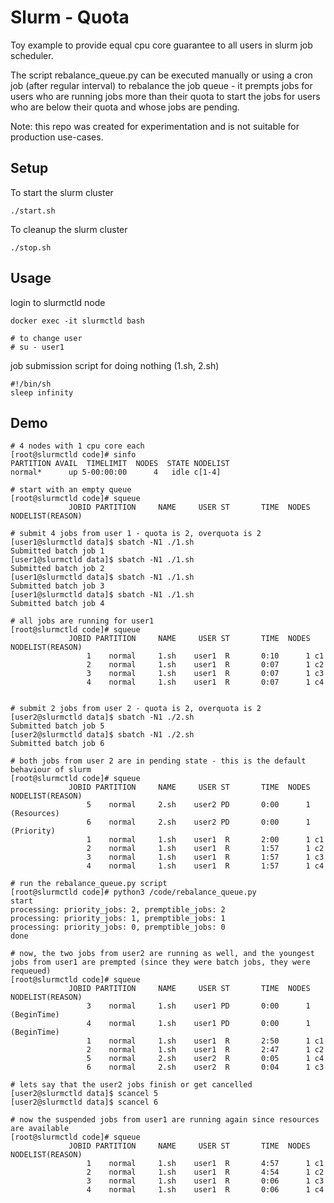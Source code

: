 # Slurm - Quota

Toy example to provide equal cpu core guarantee to all users in slurm job scheduler. 

The script rebalance_queue.py can be executed manually or using a cron job (after regular interval) to rebalance the job queue - it prempts jobs for users who are running jobs more than their quota to start the jobs for users who are below their quota and whose jobs are pending.

Note: this repo was created for experimentation and is not suitable for production use-cases.


## Setup

To start the slurm cluster
``` shell
./start.sh
```


To cleanup the slurm cluster
``` shell
./stop.sh
```

## Usage

login to slurmctld node
``` shell
docker exec -it slurmctld bash

# to change user
# su - user1
```

job submission script for doing nothing (1.sh, 2.sh)
``` shell
#!/bin/sh
sleep infinity
```


## Demo

``` shell
# 4 nodes with 1 cpu core each
[root@slurmctld code]# sinfo
PARTITION AVAIL  TIMELIMIT  NODES  STATE NODELIST
normal*      up 5-00:00:00      4   idle c[1-4]

# start with an empty queue
[root@slurmctld code]# squeue
             JOBID PARTITION     NAME     USER ST       TIME  NODES NODELIST(REASON)
			 
# submit 4 jobs from user 1 - quota is 2, overquota is 2
[user1@slurmctld data]$ sbatch -N1 ./1.sh 
Submitted batch job 1
[user1@slurmctld data]$ sbatch -N1 ./1.sh 
Submitted batch job 2
[user1@slurmctld data]$ sbatch -N1 ./1.sh 
Submitted batch job 3
[user1@slurmctld data]$ sbatch -N1 ./1.sh 
Submitted batch job 4

# all jobs are running for user1
[root@slurmctld code]# squeue
             JOBID PARTITION     NAME     USER ST       TIME  NODES NODELIST(REASON)
                 1    normal     1.sh    user1  R       0:10      1 c1
                 2    normal     1.sh    user1  R       0:07      1 c2
                 3    normal     1.sh    user1  R       0:07      1 c3
                 4    normal     1.sh    user1  R       0:07      1 c4
				 
				 
# submit 2 jobs from user 2 - quota is 2, overquota is 2
[user2@slurmctld data]$ sbatch -N1 ./2.sh 
Submitted batch job 5
[user2@slurmctld data]$ sbatch -N1 ./2.sh 
Submitted batch job 6

# both jobs from user 2 are in pending state - this is the default behaviour of slurm
[root@slurmctld code]# squeue
             JOBID PARTITION     NAME     USER ST       TIME  NODES NODELIST(REASON)
                 5    normal     2.sh    user2 PD       0:00      1 (Resources)
                 6    normal     2.sh    user2 PD       0:00      1 (Priority)
                 1    normal     1.sh    user1  R       2:00      1 c1
                 2    normal     1.sh    user1  R       1:57      1 c2
                 3    normal     1.sh    user1  R       1:57      1 c3
                 4    normal     1.sh    user1  R       1:57      1 c4

# run the rebalance_queue.py script
[root@slurmctld code]# python3 /code/rebalance_queue.py 
start
processing: priority_jobs: 2, premptible_jobs: 2
processing: priority_jobs: 1, premptible_jobs: 1
processing: priority_jobs: 0, premptible_jobs: 0
done

# now, the two jobs from user2 are running as well, and the youngest jobs from user1 are prempted (since they were batch jobs, they were requeued)
[root@slurmctld code]# squeue
             JOBID PARTITION     NAME     USER ST       TIME  NODES NODELIST(REASON)
                 3    normal     1.sh    user1 PD       0:00      1 (BeginTime)
                 4    normal     1.sh    user1 PD       0:00      1 (BeginTime)
                 1    normal     1.sh    user1  R       2:50      1 c1
                 2    normal     1.sh    user1  R       2:47      1 c2
                 5    normal     2.sh    user2  R       0:05      1 c4
                 6    normal     2.sh    user2  R       0:04      1 c3
				 
# lets say that the user2 jobs finish or get cancelled
[user2@slurmctld data]$ scancel 5
[user2@slurmctld data]$ scancel 6

# now the suspended jobs from user1 are running again since resources are available
[root@slurmctld code]# squeue
             JOBID PARTITION     NAME     USER ST       TIME  NODES NODELIST(REASON)
                 1    normal     1.sh    user1  R       4:57      1 c1
                 2    normal     1.sh    user1  R       4:54      1 c2
                 3    normal     1.sh    user1  R       0:06      1 c3
                 4    normal     1.sh    user1  R       0:06      1 c4
```

